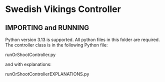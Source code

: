 # **Swedish Vikings Controller**

## **IMPORTING and RUNNING**

Python version 3.13 is supported. All python files in this folder are required. The controller class is in the following Python file:

runOrShootController.py

and with explanations:

runOrShootControllerEXPLANATIONS.py

